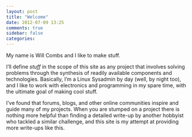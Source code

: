 ```yaml
---
layout: post
title: "Welcome"
date: 2012-07-09 13:25
comments: true
sidebar: false
categories: 
---
```

My name is Will Combs and I like to make stuff.

I’ll define <em>stuff</em> in the scope of this site as any project that involves solving problems through the synthesis of readily available components and technologies. Basically, I’m a Linux Sysadmin by day (well, by night too), and I like to work with electronics and programming in my spare time, with the ultimate goal of making cool stuff.

I’ve found that forums, blogs, and other online communities inspire and guide many of my projects. When you are stumped on a project there is nothing more helpful than finding a detailed write-up by another hobbyist who tackled a similar challenge, and this site is my attempt at providing more write-ups like this.
